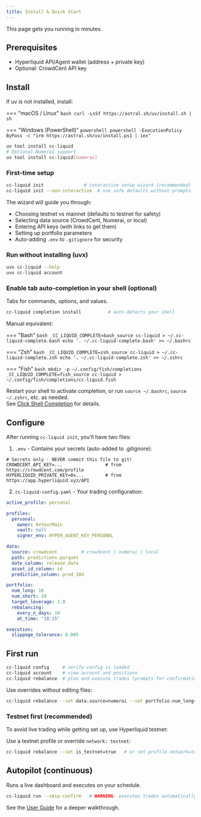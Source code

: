 ```yaml
---
title: Install & Quick Start
---
```


This page gets you running in minutes.

## Prerequisites

- Hyperliquid API/Agent wallet (address + private key)
- Optional: CrowdCent API key

## Install

If uv is not installed, install:

=== "macOS / Linux"
    ```bash
    curl -LsSf https://astral.sh/uv/install.sh | sh
    ```

=== "Windows (PowerShell)"
    ```powershell
    powershell -ExecutionPolicy ByPass -c "irm https://astral.sh/uv/install.ps1 | iex"
    ```

```bash
uv tool install cc-liquid
# Optional Numerai support
uv tool install cc-liquid[numerai]
```

### First-time setup

```bash
cc-liquid init               # interactive setup wizard (recommended)
cc-liquid init --non-interactive  # use safe defaults without prompts
```

The wizard will guide you through:
- Choosing testnet vs mainnet (defaults to testnet for safety)
- Selecting data source (CrowdCent, Numerai, or local)
- Entering API keys (with links to get them)
- Setting up portfolio parameters
- Auto-adding `.env` to `.gitignore` for security

### Run without installing (uvx)

```bash
uvx cc-liquid --help
uvx cc-liquid account
```

### Enable tab auto-completion in your shell (optional)

Tabs for commands, options, and values.

```bash
cc-liquid completion install          # auto-detects your shell
```

Manual equivalent:

=== "Bash"
    ```bash
    _CC_LIQUID_COMPLETE=bash_source cc-liquid > ~/.cc-liquid-complete.bash
    echo '. ~/.cc-liquid-complete.bash' >> ~/.bashrc
    ```

=== "Zsh"
    ```bash
    _CC_LIQUID_COMPLETE=zsh_source cc-liquid > ~/.cc-liquid-complete.zsh
    echo '. ~/.cc-liquid-complete.zsh' >> ~/.zshrc
    ```

=== "Fish"
    ```bash
    mkdir -p ~/.config/fish/completions
    _CC_LIQUID_COMPLETE=fish_source cc-liquid > ~/.config/fish/completions/cc-liquid.fish
    ```

Restart your shell to activate completion, or run `source ~/.bashrc`, `source ~/.zshrc`, etc. as needed.  
See [Click Shell Completion](https://click.palletsprojects.com/en/stable/shell-completion/) for details.

## Configure

After running `cc-liquid init`, you'll have two files:

1) `.env` - Contains your secrets (auto-added to .gitignore):

```env
# Secrets only - NEVER commit this file to git!
CROWDCENT_API_KEY=...                # from https://crowdcent.com/profile
HYPERLIQUID_PRIVATE_KEY=0x...        # from https://app.hyperliquid.xyz/API
```

2) `cc-liquid-config.yaml` - Your trading configuration:

```yaml
active_profile: personal

profiles:
  personal:
    owner: 0xYourMain
    vault: null
    signer_env: HYPER_AGENT_KEY_PERSONAL

data:
  source: crowdcent         # crowdcent | numerai | local
  path: predictions.parquet
  date_column: release_date
  asset_id_column: id
  prediction_column: pred_10d

portfolio:
  num_long: 10
  num_short: 10
  target_leverage: 1.0
  rebalancing:
    every_n_days: 10
    at_time: "18:15"

execution:
  slippage_tolerance: 0.005
```

## First run

```bash
cc-liquid config     # verify config is loaded
cc-liquid account    # view account and positions
cc-liquid rebalance  # plan and execute trades (prompts for confirmation)
```

Use overrides without editing files:

```bash
cc-liquid rebalance --set data.source=numerai --set portfolio.num_long=20 --set portfolio.target_leverage=2.0
```

### Testnet first (recommended)

To avoid live trading while getting set up, use Hyperliquid testnet:

Use a testnet profile or override `network: testnet`:

```bash
cc-liquid rebalance --set is_testnet=true   # or set profile.network=testnet
```

## Autopilot (continuous)

Runs a live dashboard and executes on your schedule.

```bash
cc-liquid run --skip-confirm   # WARNING: executes trades automatically
```

See the [User Guide](walkthrough.md) for a deeper walkthrough.


